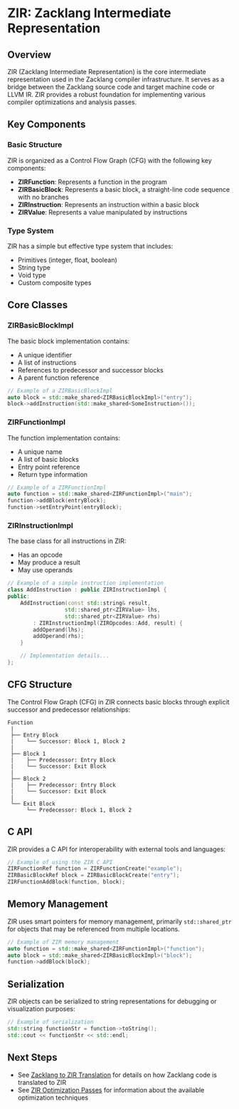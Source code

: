 # ZIR: Zacklang Intermediate Representation

## Overview

ZIR (Zacklang Intermediate Representation) is the core intermediate representation used in the Zacklang compiler infrastructure. It serves as a bridge between the Zacklang source code and target machine code or LLVM IR. ZIR provides a robust foundation for implementing various compiler optimizations and analysis passes.

## Key Components

### Basic Structure

ZIR is organized as a Control Flow Graph (CFG) with the following key components:

- **ZIRFunction**: Represents a function in the program
- **ZIRBasicBlock**: Represents a basic block, a straight-line code sequence with no branches
- **ZIRInstruction**: Represents an instruction within a basic block
- **ZIRValue**: Represents a value manipulated by instructions

### Type System

ZIR has a simple but effective type system that includes:

- Primitives (integer, float, boolean)
- String type
- Void type
- Custom composite types

## Core Classes

### ZIRBasicBlockImpl

The basic block implementation contains:

- A unique identifier
- A list of instructions
- References to predecessor and successor blocks
- A parent function reference

```cpp
// Example of a ZIRBasicBlockImpl
auto block = std::make_shared<ZIRBasicBlockImpl>("entry");
block->addInstruction(std::make_shared<SomeInstruction>());
```

### ZIRFunctionImpl

The function implementation contains:

- A unique name
- A list of basic blocks
- Entry point reference
- Return type information

```cpp
// Example of a ZIRFunctionImpl
auto function = std::make_shared<ZIRFunctionImpl>("main");
function->addBlock(entryBlock);
function->setEntryPoint(entryBlock);
```

### ZIRInstructionImpl

The base class for all instructions in ZIR:

- Has an opcode
- May produce a result
- May use operands

```cpp
// Example of a simple instruction implementation
class AddInstruction : public ZIRInstructionImpl {
public:
    AddInstruction(const std::string& result,
                  std::shared_ptr<ZIRValue> lhs,
                  std::shared_ptr<ZIRValue> rhs)
        : ZIRInstructionImpl(ZIROpcodes::Add, result) {
        addOperand(lhs);
        addOperand(rhs);
    }

    // Implementation details...
};
```

## CFG Structure

The Control Flow Graph (CFG) in ZIR connects basic blocks through explicit successor and predecessor relationships:

```
Function
 |
 ├── Entry Block
 |    └── Successor: Block 1, Block 2
 |
 ├── Block 1
 |    ├── Predecessor: Entry Block
 |    └── Successor: Exit Block
 |
 ├── Block 2
 |    ├── Predecessor: Entry Block
 |    └── Successor: Exit Block
 |
 └── Exit Block
      └── Predecessor: Block 1, Block 2
```

## C API

ZIR provides a C API for interoperability with external tools and languages:

```c
// Example of using the ZIR C API
ZIRFunctionRef function = ZIRFunctionCreate("example");
ZIRBasicBlockRef block = ZIRBasicBlockCreate("entry");
ZIRFunctionAddBlock(function, block);
```

## Memory Management

ZIR uses smart pointers for memory management, primarily `std::shared_ptr` for objects that may be referenced from multiple locations.

```cpp
// Example of ZIR memory management
auto function = std::make_shared<ZIRFunctionImpl>("function");
auto block = std::make_shared<ZIRBasicBlockImpl>("block");
function->addBlock(block);
```

## Serialization

ZIR objects can be serialized to string representations for debugging or visualization purposes:

```cpp
// Example of serialization
std::string functionStr = function->toString();
std::cout << functionStr << std::endl;
```

## Next Steps

- See [Zacklang to ZIR Translation](./zacklang_to_zir.md) for details on how Zacklang code is translated to ZIR
- See [ZIR Optimization Passes](./zir_optimization_passes.md) for information about the available optimization techniques
